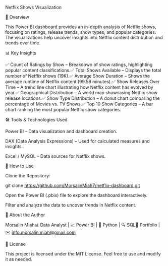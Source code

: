 Netflix Shows Visualization

📌 Overview

This Power BI dashboard provides an in-depth analysis of Netflix shows, focusing on ratings, release trends, show types, and popular categories. The visualizations help uncover insights into Netflix content distribution and trends over time.

📊 Key Insights

✅ Count of Ratings by Show – Breakdown of show ratings, highlighting popular content classifications.✅ Total Shows Available – Displays the total number of Netflix shows (19K).✅ Average Show Duration – Shows the average runtime of Netflix content (99.58 minutes).✅ Show Releases Over Time – A trend line chart illustrating how Netflix content has evolved by year.✅ Geographical Distribution – A world map showcasing Netflix show release locations.✅ Show Type Distribution – A donut chart comparing the percentage of Movies vs. TV Shows.✅ Top 10 Show Categories – A bar chart ranking the most popular Netflix show categories.

🛠️ Tools & Technologies Used

Power BI – Data visualization and dashboard creation.

DAX (Data Analysis Expressions) – Used for calculated measures and insights.

Excel / MySQL – Data sources for Netflix shows.

🚀 How to Use

Clone the Repository:

git clone https://github.com/MorsalinMiah7/netflix-dashboard.git

Open the Power BI (.pbix) file to explore the dashboard interactively.

Filter and analyze the data to uncover trends in Netflix content.

👤 About the Author

Morsalin Miah📊 Data Analyst | 📈 Power BI | 🐍 Python | 🔍 SQL🔗 Portfolio | ✉️ info.morsalin.miah@gmail.com

📜 License

This project is licensed under the MIT License. Feel free to use and modify it as needed.

